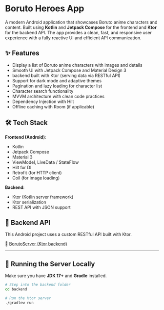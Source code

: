 # Boruto Heroes App

A modern Android application that showcases Boruto anime characters and content. Built using **Kotlin** and **Jetpack Compose** for the frontend and **Ktor** for the backend API. The app provides a clean, fast, and responsive user experience with a fully reactive UI and efficient API communication.

## ✨ Features

- Display a list of Boruto anime characters with images and details
- Smooth UI with Jetpack Compose and Material Design 3
- backend built with Ktor (serving data via RESTful API)
- Support for dark mode and adaptive themes
- Pagination and lazy loading for character list
- Character search functionality
- MVVM architecture with clean code practices
- Dependency Injection with Hilt
- Offline caching with Room (if applicable)

## 🛠️ Tech Stack

**Frontend (Android)**:
- Kotlin
- Jetpack Compose
- Material 3
- ViewModel, LiveData / StateFlow
- Hilt for DI
- Retrofit (for HTTP client)
- Coil (for image loading)

**Backend**:
- Ktor (Kotlin server framework)
- Ktor serialization
- REST API with JSON support

## 📡 Backend API

This Android project uses a custom RESTful API built with Ktor.

🔗 [BorutoServer (Ktor backend)](https://github.com/Heroid-Dev/BorutoServer)

---
## 🚀 Running the Server Locally

Make sure you have **JDK 17+** and **Gradle** installed.

```bash
# Step into the backend folder
cd backend

# Run the Ktor server
./gradlew run
